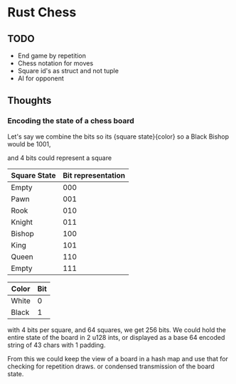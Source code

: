 # Rust Chess

## TODO
 - End game by repetition
 - Chess notation for moves
 - Square id's as struct and not tuple
 - AI for opponent

## Thoughts

### Encoding the state of a chess board

Let's say we combine the bits so its {square state}{color}
so a Black Bishop would be 1001,

and 4 bits could represent a square

|Square State |Bit representation |
| ----------- | ----------------- |
|Empty        |000                |
|Pawn         |001                |
|Rook         |010                |
|Knight       |011                |
|Bishop       |100                |
|King         |101                |
|Queen        |110                |
|Empty        |111                |

|Color |Bit  |
| ---- | --- |
|White |0    |
|Black |1    |

with 4 bits per square, and 64 squares, we get 256 bits. We could hold the entire state of the board in 2 u128 ints, or displayed as a base 64 encoded string of 43 chars with 1 padding.

From this we could keep the view of a board in a hash map and use that for checking for repetition draws. or condensed transmission of the board state.